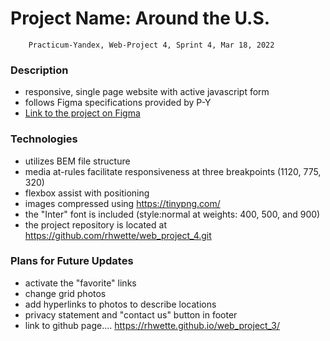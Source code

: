 # Project Name: Around the U.S.
        Practicum-Yandex, Web-Project 4, Sprint 4, Mar 18, 2022

### Description

* responsive, single page website with active javascript form   
* follows Figma specifications provided by P-Y  
* [Link to the project on Figma](https://www.figma.com/file/SurN1jaeEQIhuZEDMhmWWf/Sprint-4%3A-Around-The-U.S.-%7C-desktop-%2B-mobile?node-id=0%3A1) 
  
### Technologies

* utilizes BEM file structure  
* media at-rules facilitate responsiveness at three breakpoints
     (1120, 775, 320) 
* flexbox assist with positioning 
* images compressed using https://tinypng.com/
* the "Inter" font is included (style:normal at weights: 400, 500, and 900) 
* the project repository is located at https://github.com/rhwette/web_project_4.git

  
### Plans for Future Updates 

* activate the "favorite" links  
* change grid photos 
* add hyperlinks to photos to describe locations
* privacy statement and "contact us" button in footer
* link to github page....
https://rhwette.github.io/web_project_3/

